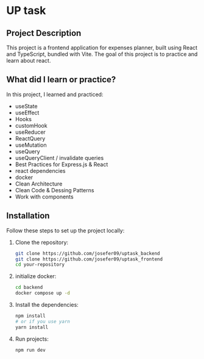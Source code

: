 # UP task

## Project Description

This project is a frontend application for expenses planner, built using React and TypeScript, bundled with Vite. The goal of this project is to practice and learn about react.


## What did I learn or practice?

In this project, I learned and practiced:
- useState
- useEffect
- Hooks
- customHook
- useReducer
- ReactQuery
- useMutation
- useQuery
- useQueryClient / invalidate queries
- Best Practices for Express.js & React
- react dependencies
- docker
- Clean Architecture
- Clean Code & Dessing Patterns
- Work with components


## Installation

Follow these steps to set up the project locally:

1. Clone the repository:
    ```bash
    git clone https://github.com/josefer09/uptask_backend
    git clone https://github.com/josefer09/uptask_frontend
    cd your-repository
    ```

2. initialize docker:
    ```bash
    cd backend
    docker compose up -d
    ```

3. Install the dependencies:
    ```bash
    npm install
    # or if you use yarn
    yarn install
    ```

4. Run projects:
    ```bash
    npm run dev
    ```
